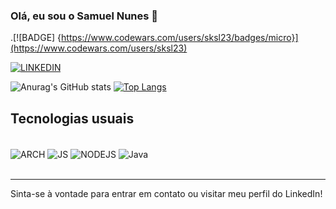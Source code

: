 ### Olá, eu sou o Samuel Nunes 👋

.[![BADGE] {https://www.codewars.com/users/sksl23/badges/micro}](https://www.codewars.com/users/sksl23)

[![LINKEDIN](https://img.shields.io/badge/LinkedIn-0077B5?style=for-the-badge&logo=linkedin&logoColor=white)](https://www.linkedin.com/in/samuelnunessantos)

![Anurag's GitHub stats](https://github-readme-stats.vercel.app/api?username=SamuelNunesSantos&show_icons=true&theme=dracula) 
[![Top Langs](https://github-readme-stats.vercel.app/api/top-langs/?username=SamuelNunesSantos&layout=compact&theme=dracula)](https://github.com/anuraghazra/github-readme-stats)

## Tecnologias usuais

<div style="display: inline_block"><br/>
    <img align="center" alt="ARCH" src="https://img.shields.io/badge/Arch%20Linux-1793D1?logo=arch-linux&logoColor=fff&style=for-the-badge"/>
    <img align="center" alt="JS" src="https://img.shields.io/badge/JavaScript-323330?style=for-the-badge&logo=javascript&logoColor=F7DF1E"/>
    <img align="center" alt="NODEJS" src="https://img.shields.io/badge/Node.js-43853D?style=for-the-badge&logo=node.js&logoColor=black"/>
    <img align="center" alt="Java" src="https://img.shields.io/badge/Java-ED8B00?style=for-the-badge&logo=openjdk&logoColor=white"/>
</div><br />

---

Sinta-se à vontade para entrar em contato ou visitar meu perfil do LinkedIn!
